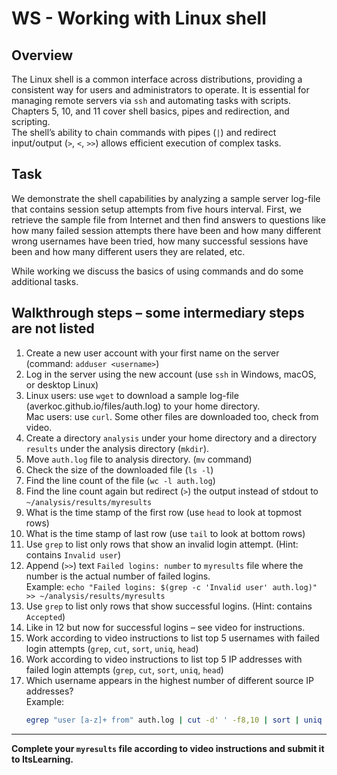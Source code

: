 # WS - Working with Linux shell

## Overview

The Linux shell is a common interface across distributions, providing a consistent way for users and administrators to operate. It is essential for managing remote servers via `ssh` and automating tasks with scripts. Chapters 5, 10, and 11 cover shell basics, pipes and redirection, and scripting.  
The shell’s ability to chain commands with pipes (`|`) and redirect input/output (`>`, `<`, `>>`) allows efficient execution of complex tasks.  

## Task

We demonstrate the shell capabilities by analyzing a sample server log-file that contains session setup attempts from five hours interval. First, we retrieve the sample file from Internet and then find answers to questions like how many failed session attempts there have been and how many different wrong usernames have been tried, how many successful sessions have been and how many different users they are related, etc.

While working we discuss the basics of using commands and do some additional tasks.

## Walkthrough steps – some intermediary steps are not listed

1. Create a new user account with your first name on the server (command: `adduser <username>`)
2. Log in the server using the new account (use `ssh` in Windows, macOS, or desktop Linux)
3. Linux users: use `wget` to download a sample log-file (averkoc.github.io/files/auth.log) to your home directory.  
   Mac users: use `curl`. Some other files are downloaded too, check from video.
4. Create a directory `analysis` under your home directory and a directory `results` under the analysis directory (`mkdir`).
5. Move `auth.log` file to analysis directory. (`mv` command)
6. Check the size of the downloaded file (`ls -l`)
7. Find the line count of the file (`wc -l auth.log`)
8. Find the line count again but redirect (`>`) the output instead of stdout to `~/analysis/results/myresults`
9. What is the time stamp of the first row (use `head` to look at topmost rows)
10. What is the time stamp of last row (use `tail` to look at bottom rows)
11. Use `grep` to list only rows that show an invalid login attempt. (Hint: contains `Invalid user`)
12. Append (`>>`) text `Failed logins: number` to `myresults` file where the number is the actual number of failed logins.  
    Example: `echo "Failed logins: $(grep -c 'Invalid user' auth.log)" >> ~/analysis/results/myresults`
13. Use `grep` to list only rows that show successful logins. (Hint: contains `Accepted`)
14. Like in 12 but now for successful logins – see video for instructions.
15. Work according to video instructions to list top 5 usernames with failed login attempts (`grep`, `cut`, `sort`, `uniq`, `head`)
16. Work according to video instructions to list top 5 IP addresses with failed login attempts (`grep`, `cut`, `sort`, `uniq`, `head`)
17. Which username appears in the highest number of different source IP addresses?  
    Example:  
    ```bash
    egrep "user [a-z]+ from" auth.log | cut -d' ' -f8,10 | sort | uniq | cut -d' ' -f1 | sort | uniq -c | sort -nr | head -1
    ```

---

**Complete your `myresults` file according to video instructions and submit it to ItsLearning.**
